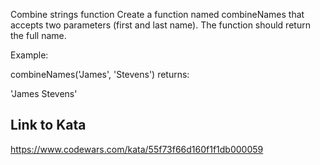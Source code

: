 Combine strings function
Create a function named combineNames that accepts two parameters (first and last name). The function should return the full name.

Example:

combineNames('James', 'Stevens')
returns:

'James Stevens'

## Link to Kata
https://www.codewars.com/kata/55f73f66d160f1f1db000059